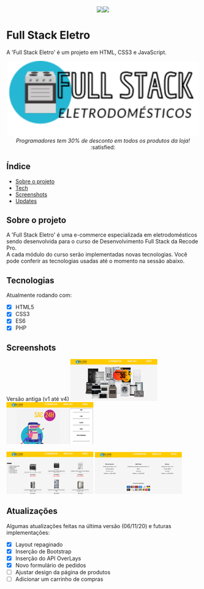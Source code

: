 <div align="center"><img src="http://img.shields.io/static/v1?label=License&message=MIT&color=blue&style=for-the-badge"><img src="http://img.shields.io/static/v1?label=STATUS&message=EM%20DESENVOLVIMENTO&color=yellow&style=for-the-badge"></div>

# Full Stack Eletro
A 'Full Stack Eletro' é um projeto em HTML, CSS3 e JavaScript.



<div align="center"> <img width="500px" src="/imagens/logo.svg"> <br>
<em>Programadores tem 30% de desconto em todos os produtos da loja!</em> :satisfied: </div>

## Índice
* [Sobre o projeto](#sobre-o-projeto)
* [Tech](#tecnologias)
* [Screenshots](#screenshots)
* [Updates](#atualizações)

## Sobre o projeto
A 'Full Stack Eletro' é uma e-commerce especializada em eletrodomésticos sendo desenvolvida para o curso de Desenvolvimento Full Stack da Recode Pro.<br>
A cada módulo do curso serão implementadas novas tecnologias. Você pode conferir as tecnologias usadas até o momento na sessão abaixo.<br>

	
## Tecnologias
Atualmente rodando com:

- [x] HTML5
- [x] CSS3
- [x] ES6
- [x] PHP

## Screenshots
Versão antiga (v1 até v4)
<img width="45%" src="/Screenshots/screenshoti.png"> <img width="45%" src="/Screenshots/screenshotc.png"><br><br>
<img width="45%" src="/Screenshots/screenshotp.png"> <img width="45%" src="/Screenshots/screenshotl.png">
	
## Atualizações
Algumas atualizações feitas na última versão (06/11/20) e futuras implementações:

- [x] Layout repaginado
- [x] Inserção de Bootstrap
- [x] Inserção do API OverLays
- [x] Novo formulário de pedidos
- [ ] Ajustar design da página de produtos
- [ ] Adicionar um carrinho de compras
